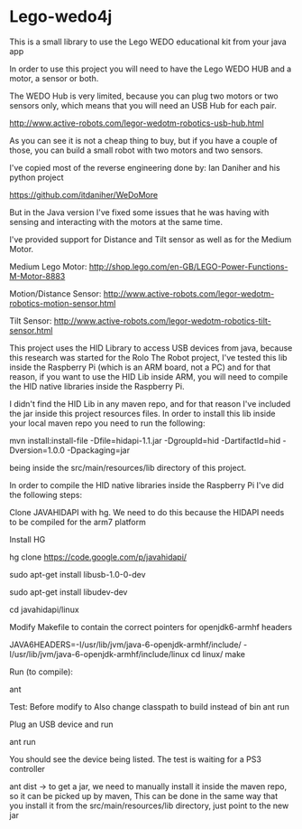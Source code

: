 Lego-wedo4j
===========

This is a small library to use the Lego WEDO educational kit from your java app

In order to use this project you will need to have the Lego WEDO HUB and a motor, a sensor or both.

The WEDO Hub is very limited, because you can plug two motors or two sensors only, which means that you will need
an USB Hub for each pair. 

http://www.active-robots.com/legor-wedotm-robotics-usb-hub.html

As you can see it is not a cheap thing to buy, but if you have a couple of those, you can
build a small robot with two motors and two sensors. 

I've copied most of the reverse engineering done by: Ian Daniher and his python project

https://github.com/itdaniher/WeDoMore

But in the Java version I've fixed some issues that he was having with sensing and interacting with the motors
at the same time. 

I've provided support for Distance and Tilt sensor as well as for the Medium Motor.

Medium Lego Motor: http://shop.lego.com/en-GB/LEGO-Power-Functions-M-Motor-8883

Motion/Distance Sensor: http://www.active-robots.com/legor-wedotm-robotics-motion-sensor.html

Tilt Sensor: http://www.active-robots.com/legor-wedotm-robotics-tilt-sensor.html


This project uses the HID Library to access USB devices from java, because this research was started
for the Rolo The Robot project, I've tested this lib inside the Raspberry Pi (which is an ARM board, not a PC) and 
for that reason, if you want to use the HID Lib inside ARM, you will need to compile the HID native libraries inside 
the Raspberry Pi.

I didn't find the HID Lib in any maven repo, and for that reason I've included the jar inside this
project resources files. In order to install this lib inside your local maven repo you need to run the following:

mvn install:install-file  -Dfile=hidapi-1.1.jar   -DgroupId=hid -DartifactId=hid -Dversion=1.0.0 -Dpackaging=jar

being inside the src/main/resources/lib directory of this project.

In order to compile the HID native libraries inside the Raspberry Pi I've did the following steps:

Clone JAVAHIDAPI with hg. We need to do this because the HIDAPI needs to be compiled for the arm7 platform

Install HG

hg clone https://code.google.com/p/javahidapi/

sudo apt-get install libusb-1.0-0-dev

sudo apt-get install libudev-dev

cd javahidapi/linux

Modify Makefile to contain the correct pointers for openjdk6-armhf headers

JAVA6HEADERS=-I/usr/lib/jvm/java-6-openjdk-armhf/include/ -I/usr/lib/jvm/java-6-openjdk-armhf/include/linux cd linux/ make

Run (to compile):

ant

Test: Before modify to Also change classpath to build instead of bin ant run

Plug an USB device and run

ant run

You should see the device being listed. The test is waiting for a PS3 controller

ant dist -> to get a jar, we need to manually install it inside the maven repo, so it can be picked up by maven,
This can be done in the same way that you install it from the src/main/resources/lib directory, just point to the new jar
